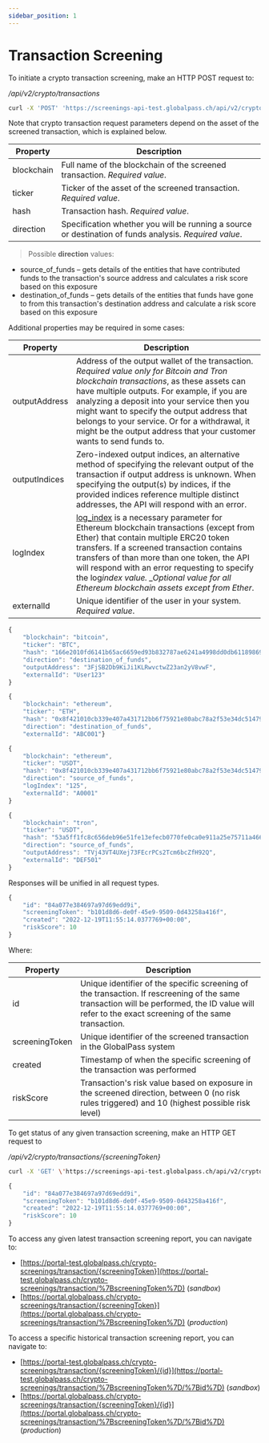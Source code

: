 ```yaml
---
sidebar_position: 1
---
```


# Transaction Screening

To initiate a crypto transaction screening, make an HTTP POST request to:

_/api/v2/crypto/transactions_

```bash title="Example request"
curl -X 'POST' 'https://screenings-api-test.globalpass.ch/api/v2/crypto/transactions' -H 'accept: text/plain' -H 'Authorization: Bearer {your_access_token}' -H 'Content-Type: application/json' -d '{"blockchain": "string","ticker": "string","hash": "string","direction": "string","outputAddress": "string","outputIndices": [0]"logIndex": 0,"externalId": "string"}
```

Note that crypto transaction request parameters depend on the asset of the screened transaction, which is explained below.

| Property   | Description                                                                                            |
| ---------- | ------------------------------------------------------------------------------------------------------ |
| blockchain | Full name of the blockchain of the screened transaction. _Required value_.                             |
| ticker     | Ticker of the asset of the screened transaction. _Required value_.                                     |
| hash       | Transaction hash. _Required value_.                                                                    |
| direction  | Specification whether you will be running a source or destination of funds analysis. _Required value_. |

> Possible **direction** values:

- source_of_funds – gets details of the entities that have contributed funds to the transaction's source address and calculates a risk score based on this exposure
- destination_of_funds – gets details of the entities that funds have gone to from this transaction's destination address and calculate a risk score based on this exposure

Additional properties may be required in some cases:

| Property      | Description                                                                                                                                                                                                                                                                                                                                                                                                                                                        |
| ------------- | ------------------------------------------------------------------------------------------------------------------------------------------------------------------------------------------------------------------------------------------------------------------------------------------------------------------------------------------------------------------------------------------------------------------------------------------------------------------ |
| outputAddress | Address of the output wallet of the transaction. _Required value only for Bitcoin and Tron blockchain transactions_, as these assets can have multiple outputs. For example, if you are analyzing a deposit into your service then you might want to specify the output address that belongs to your service. Or for a withdrawal, it might be the output address that your customer wants to send funds to.                                                       |
| outputIndices | Zero-indexed output indices, an alternative method of specifying the relevant output of the transaction if output address is unknown. When specifying the output(s) by indices, if the provided indices reference multiple distinct addresses, the API will respond with an error.                                                                                                                                                                                 |
| logIndex      | [log_index](https://web3js.readthedocs.io/en/v1.2.9/web3-eth-contract.html?highlight=logindex#id37) is a necessary parameter for Ethereum blockchain transactions (except from Ether) that contain multiple ERC20 token transfers. If a screened transaction contains transfers of than more than one token, the API will respond with an error requesting to specify the log*index value. \_Optional value for all Ethereum blockchain assets except from Ether*. |
| externalId    | Unique identifier of the user in your system. _Required value_.                                                                                                                                                                                                                                                                                                                                                                                                    |

```js title="Example Bitcoin Destination of Funds request body"
{
    "blockchain": "bitcoin",
    "ticker": "BTC",
    "hash": "166e2010fd6141b65ac6659ed93b832787ae6241a4998dd0db61189869d1f32e",
    "direction": "destination_of_funds",
    "outputAddress": "3FjSB2Db9KiJi1KLRwvctwZ23an2yV8vwF",
    "externalId": "User123"
}
```

```js title="Example Ether Destination of Funds request body"
{
    "blockchain": "ethereum",
    "ticker": "ETH",
    "hash": "0x8f421010cb339e407a431712bb6f75921e80abc78a2f53e34dc51479ba87bb4d",
    "direction": "destination_of_funds",
    "externalId": "ABC001"}
```

```js title="Example USDT (Ethereum) Source of Funds request body"
{
    "blockchain": "ethereum",
    "ticker": "USDT",
    "hash": "0x8f421010cb339e407a431712bb6f75921e80abc78a2f53e34dc51479ba87bb4d",
    "direction": "source_of_funds",
    "logIndex": "125",
    "externalId": "A0001"
}
```

```js title="Example USDT (Tron) Source of Funds request body"
{
    "blockchain": "tron",
    "ticker": "USDT",
    "hash": "53a5ff1fc8c656deb96e51fe13efecb0770fe0ca0e911a25e75711a466079e6f",
    "direction": "source_of_funds",
    "outputAddress": "TVj43VT4UXej73FEcrPCs2Tcm6bcZfH92Q",
    "externalId": "DEF501"
}
```

Responses will be unified in all request types.

```js title="Example response"
{
    "id": "84a077e384697a97d69edd9i",
    "screeningToken": "b101d8d6-de0f-45e9-9509-0d43258a416f",
    "created": "2022-12-19T11:55:14.0377769+00:00",
    "riskScore": 10
}
```

Where:

| Property       | Description                                                                                                                                                                                       |
| -------------- | ------------------------------------------------------------------------------------------------------------------------------------------------------------------------------------------------- |
| id             | Unique identifier of the specific screening of the transaction. If rescreening of the same transaction will be performed, the ID value will refer to the exact screening of the same transaction. |
| screeningToken | Unique identifier of the screened transaction in the GlobalPass system                                                                                                                            |
| created        | Timestamp of when the specific screening of the transaction was performed                                                                                                                         |
| riskScore      | Transaction's risk value based on exposure in the screened direction, between 0 (no risk rules triggered) and 10 (highest possible risk level)                                                    |

To get status of any given transaction screening, make an HTTP GET request to

_/api/v2/crypto/transactions/{screeningToken}_

```bash title="Example request"
curl -X 'GET' \'https://screenings-api-test.globalpass.ch/api/v2/crypto/transactions/b101d8d6-de0f-45e9-9509-0d43258a416f' \-H 'accept: text/plain' \-H 'Authorization: Bearer {your_access_token}'
```

```js title="Example response"
{
    "id": "84a077e384697a97d69edd9i",
    "screeningToken": "b101d8d6-de0f-45e9-9509-0d43258a416f",
    "created": "2022-12-19T11:55:14.0377769+00:00",
    "riskScore": 10
}
```

To access any given latest transaction screening report, you can navigate to:

- [https://portal-test.globalpass.ch/crypto-screenings/transaction/{screeningToken}](https://portal-test.globalpass.ch/crypto-screenings/transaction/%7BscreeningToken%7D) (_sandbox_)
- [https://portal.globalpass.ch/crypto-screenings/transaction/{screeningToken}](https://portal.globalpass.ch/crypto-screenings/transaction/%7BscreeningToken%7D) (_production_)

To access a specific historical transaction screening report, you can navigate to:

- [https://portal-test.globalpass.ch/crypto-screenings/transaction/{screeningToken}/{id}](https://portal-test.globalpass.ch/crypto-screenings/transaction/%7BscreeningToken%7D/%7Bid%7D) (_sandbox_)
- [https://portal.globalpass.ch/crypto-screenings/transaction/{screeningToken}/{id}](https://portal.globalpass.ch/crypto-screenings/transaction/%7BscreeningToken%7D/%7Bid%7D) (_production_)
